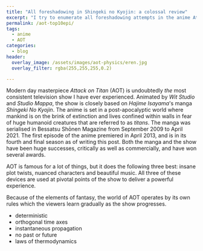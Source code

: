 ```yaml
---
title: "All foreshadowing in Shingeki no Kyojin: a colossal review"
excerpt: "I try to enumerate all foreshadowing attempts in the anime Attack on Titan"
permalink: /aot-top10epi/
tags:
  - anime
  - AOT
categories:
  - blog
header:
  overlay_image: /assets/images/aot-physics/eren.jpg
  overlay_filter: rgba(255,255,255,0.2)

---
```


Modern day masterpiece *Attack on Titan* (AOT) is undoubtedly *the* most consistent television show I have ever experienced.
Animated by *Wit Studio* and *Studio Mappa*, the show is closely based on *Hajime Isayama*'s manga *Shingeki No Kyojin*.
The anime is set in a post-apocalyptic world where mankind is on the brink of extinction and lives confined within walls in fear of huge humanoid creatures that are referred to as *titans*. The manga was serialised in Bessatsu Shōnen Magazine from September 2009 to April 2021. The first episode of the anime premiered in April 2013, and is in its fourth and final season as of writing this post. Both the manga and the show have been huge successes, critically as well as commercially, and have won several awards.

AOT is famous for a lot of things, but it does the following three best: insane plot twists, nuanced characters and beautiful music. All three of these devices are used at pivotal points of the show to deliver a powerful experience. 

Because of the elements of fantasy, the world of AOT operates by its own rules which the viewers learn gradually as the show progresses. 

- deterministic
- orthogonal time axes
- instantaneous propagation
- no past or future
- laws of thermodynamics
